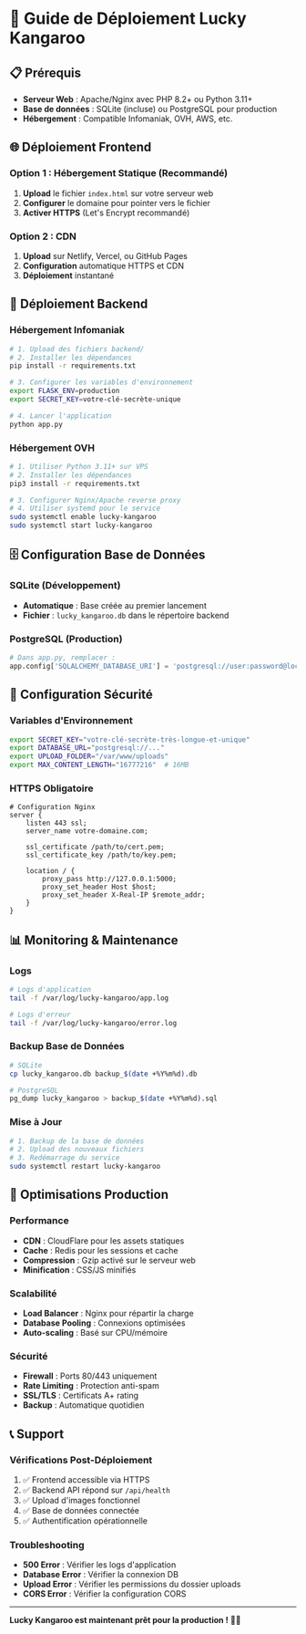 # 🚀 Guide de Déploiement Lucky Kangaroo

## 📋 Prérequis
- **Serveur Web** : Apache/Nginx avec PHP 8.2+ ou Python 3.11+
- **Base de données** : SQLite (incluse) ou PostgreSQL pour production
- **Hébergement** : Compatible Infomaniak, OVH, AWS, etc.

## 🌐 Déploiement Frontend

### Option 1 : Hébergement Statique (Recommandé)
1. **Upload** le fichier `index.html` sur votre serveur web
2. **Configurer** le domaine pour pointer vers le fichier
3. **Activer HTTPS** (Let's Encrypt recommandé)

### Option 2 : CDN
1. **Upload** sur Netlify, Vercel, ou GitHub Pages
2. **Configuration** automatique HTTPS et CDN
3. **Déploiement** instantané

## 🔧 Déploiement Backend

### Hébergement Infomaniak
```bash
# 1. Upload des fichiers backend/
# 2. Installer les dépendances
pip install -r requirements.txt

# 3. Configurer les variables d'environnement
export FLASK_ENV=production
export SECRET_KEY=votre-clé-secrète-unique

# 4. Lancer l'application
python app.py
```

### Hébergement OVH
```bash
# 1. Utiliser Python 3.11+ sur VPS
# 2. Installer les dépendances
pip3 install -r requirements.txt

# 3. Configurer Nginx/Apache reverse proxy
# 4. Utiliser systemd pour le service
sudo systemctl enable lucky-kangaroo
sudo systemctl start lucky-kangaroo
```

## 🗄️ Configuration Base de Données

### SQLite (Développement)
- **Automatique** : Base créée au premier lancement
- **Fichier** : `lucky_kangaroo.db` dans le répertoire backend

### PostgreSQL (Production)
```python
# Dans app.py, remplacer :
app.config['SQLALCHEMY_DATABASE_URI'] = 'postgresql://user:password@localhost/lucky_kangaroo'
```

## 🔐 Configuration Sécurité

### Variables d'Environnement
```bash
export SECRET_KEY="votre-clé-secrète-très-longue-et-unique"
export DATABASE_URL="postgresql://..."
export UPLOAD_FOLDER="/var/www/uploads"
export MAX_CONTENT_LENGTH="16777216"  # 16MB
```

### HTTPS Obligatoire
```nginx
# Configuration Nginx
server {
    listen 443 ssl;
    server_name votre-domaine.com;
    
    ssl_certificate /path/to/cert.pem;
    ssl_certificate_key /path/to/key.pem;
    
    location / {
        proxy_pass http://127.0.0.1:5000;
        proxy_set_header Host $host;
        proxy_set_header X-Real-IP $remote_addr;
    }
}
```

## 📊 Monitoring & Maintenance

### Logs
```bash
# Logs d'application
tail -f /var/log/lucky-kangaroo/app.log

# Logs d'erreur
tail -f /var/log/lucky-kangaroo/error.log
```

### Backup Base de Données
```bash
# SQLite
cp lucky_kangaroo.db backup_$(date +%Y%m%d).db

# PostgreSQL
pg_dump lucky_kangaroo > backup_$(date +%Y%m%d).sql
```

### Mise à Jour
```bash
# 1. Backup de la base de données
# 2. Upload des nouveaux fichiers
# 3. Redémarrage du service
sudo systemctl restart lucky-kangaroo
```

## 🎯 Optimisations Production

### Performance
- **CDN** : CloudFlare pour les assets statiques
- **Cache** : Redis pour les sessions et cache
- **Compression** : Gzip activé sur le serveur web
- **Minification** : CSS/JS minifiés

### Scalabilité
- **Load Balancer** : Nginx pour répartir la charge
- **Database Pooling** : Connexions optimisées
- **Auto-scaling** : Basé sur CPU/mémoire

### Sécurité
- **Firewall** : Ports 80/443 uniquement
- **Rate Limiting** : Protection anti-spam
- **SSL/TLS** : Certificats A+ rating
- **Backup** : Automatique quotidien

## 📞 Support

### Vérifications Post-Déploiement
1. ✅ Frontend accessible via HTTPS
2. ✅ Backend API répond sur `/api/health`
3. ✅ Upload d'images fonctionnel
4. ✅ Base de données connectée
5. ✅ Authentification opérationnelle

### Troubleshooting
- **500 Error** : Vérifier les logs d'application
- **Database Error** : Vérifier la connexion DB
- **Upload Error** : Vérifier les permissions du dossier uploads
- **CORS Error** : Vérifier la configuration CORS

---

**Lucky Kangaroo est maintenant prêt pour la production !** 🦘🚀

